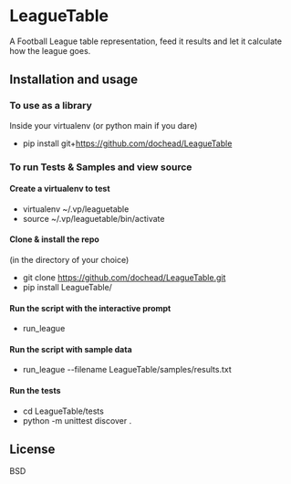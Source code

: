 # LeagueTable
A Football League table representation, feed it results and let it calculate how the league goes.
## Installation and usage
### To use as a library
Inside your virtualenv (or python main if you dare)

* pip install git+https://github.com/dochead/LeagueTable

### To run Tests & Samples and view source

#### Create a virtualenv to test
* virtualenv ~/.vp/leaguetable
* source ~/.vp/leaguetable/bin/activate

#### Clone & install the repo
(in the directory of your choice)

* git clone https://github.com/dochead/LeagueTable.git
* pip install LeagueTable/

#### Run the script with the interactive prompt
* run_league

#### Run the script with sample data
* run_league --filename LeagueTable/samples/results.txt

#### Run the tests
* cd LeagueTable/tests
* python -m unittest discover .

## License
BSD